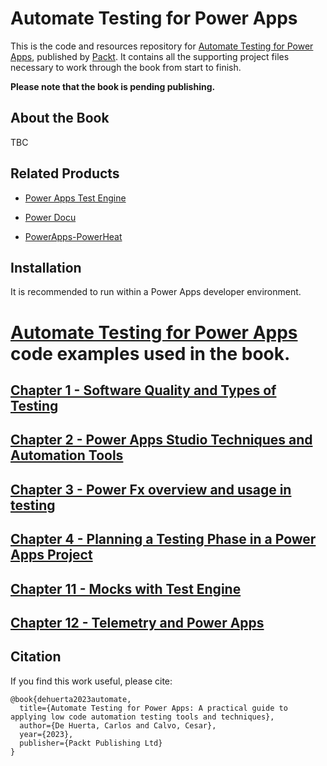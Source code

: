 # Automate Testing for Power Apps
This is the code and resources repository for [Automate Testing for Power Apps](https://www.packtpub.com/programming/Automate-Testing-for-Power-Apps), published by [Packt](https://www.packtpub.com/?utm_source=github). It contains all the supporting project files necessary to work through the book from start to finish. 

**Please note that the book is pending publishing.**

## About the Book
TBC

## Related Products
* [Power Apps Test Engine](https://github.com/carloshm/PowerApps-TestEngine)

* [Power Docu](https://github.com/modery/PowerDocu/releases/tag/v-1.2.4)

* [PowerApps-PowerHeat](https://github.com/carloshm/PowerApps-PowerHeat)

## Installation
It is recommended to run within a Power Apps developer environment.

# [Automate Testing for Power Apps](https://github.com/PacktPublishing/Automate-Testing-for-Power-Apps/archive/refs/heads/main.zip) code examples used in the book.

## [Chapter 1 - Software Quality and Types of Testing](chapter-01/README.md)

## [Chapter 2 - Power Apps Studio Techniques and Automation Tools](chapter-02/README.md)

## [Chapter 3 - Power Fx overview and usage in testing](chapter-03/README.md)

## [Chapter 4 - Planning a Testing Phase in a Power Apps Project](chapter-04/README.md)

## [Chapter 11 - Mocks with Test Engine](chapter-11/README.md)

## [Chapter 12 - Telemetry and Power Apps](chapter-12/README.md)

## Citation
If you find this work useful, please cite:

```
@book{dehuerta2023automate,
  title={Automate Testing for Power Apps: A practical guide to applying low code automation testing tools and techniques},
  author={De Huerta, Carlos and Calvo, Cesar},
  year={2023},
  publisher={Packt Publishing Ltd}
}

```
